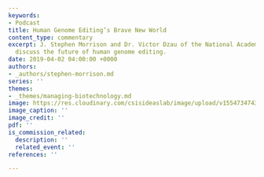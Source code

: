```yaml
---
keywords:
- Podcast
title: Human Genome Editing’s Brave New World
content_type: commentary
excerpt: J. Stephen Morrison and Dr. Victor Dzau of the National Academy of Medicine
  discuss the future of human genome editing.
date: 2019-04-02 04:00:00 +0000
authors:
- _authors/stephen-morrison.md
series: ''
themes:
- _themes/managing-biotechnology.md
image: https://res.cloudinary.com/csisideaslab/image/upload/v1554734743/health-commission/Gene%20editing%20podcast%20studio%20photo.jpg
image_caption: ''
image_credit: ''
pdf: ''
is_commission_related:
  description: ''
  related_event: ''
references: ''

---
```

